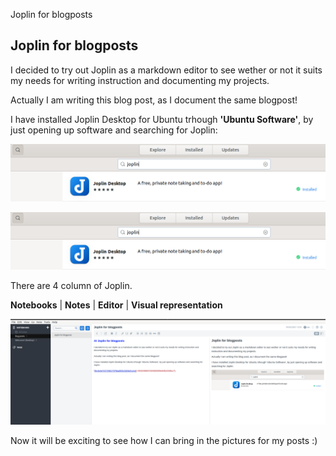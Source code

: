 Joplin for blogposts

## Joplin for blogposts

I decided to try out Joplin as a markdown editor to see wether or not it suits my needs for writing instruction and documenting my projects.

Actually I am writing this blog post, as I document the same blogpost!

I have installed Joplin Desktop for Ubuntu trhough **'Ubuntu Software'**, by just opening up software and searching for Joplin:

![8c4a4e7cf172561737fbad933c0d3dc9.png](../_resources/4945498657d44680899efef6b4268ec7.png)

<img src="/_resources/4945498657d44680899efef6b4268ec7.png">

There are 4 column of Joplin.

**Notebooks** 	| 	**Notes** 	| 	**Editor**		| **Visual representation**

![f0c532c643de948e3169b8a1a832c1c2.png](../_resources/318fd4b88fef432d84a6b5304d7d5a25.png)

Now it will be exciting to see how I can bring in the pictures for my posts :)

